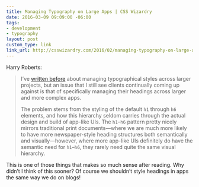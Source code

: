 ```yaml
---
title: Managing Typography on Large Apps | CSS Wizardry
date: 2016-03-09 09:09:00 -06:00
tags:
- development
- typography
layout: post
custom_type: link
link_url: http://csswizardry.com/2016/02/managing-typography-on-large-apps
---
```


Harry Roberts:

> I’ve [written before](http://csswizardry.com/2012/02/pragmatic-practical-font-sizing-in-css) about managing typographical styles across larger projects, but an issue that I still see clients continually coming up against is that of specifically managing their headings across larger and more complex apps.
>
> The problem stems from the styling of the default `h1` through `h6` elements, and how this hierarchy seldom carries through the actual design and build of app-like UIs. The `h1`–`h6` pattern pretty nicely mirrors traditional print documents—where we are much more likely to have more newspaper-style heading structures both semantically and visually—however, where more app-like UIs definitely do have the semantic need for `h1`–`h6`, they rarely need quite the same visual hierarchy.

This is one of those things that makes so much sense after reading. Why didn’t I think of this sooner? Of course we shouldn’t style headings in apps the same way we do on blogs!

